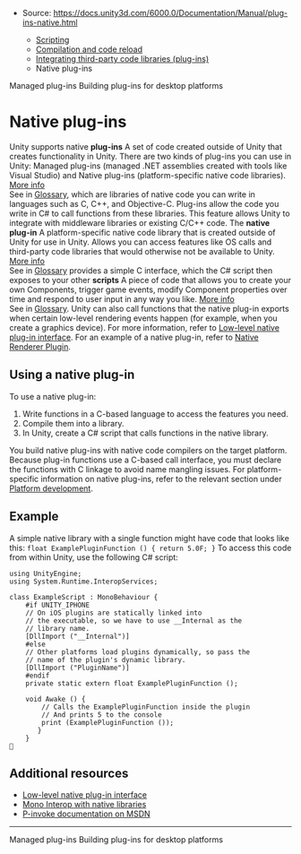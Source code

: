 * Source: https://docs.unity3d.com/6000.0/Documentation/Manual/plug-ins-native.html

  * [Scripting](https://docs.unity3d.com/6000.0/Documentation/Manual/scripting.html)
  * [Compilation and code reload ](https://docs.unity3d.com/6000.0/Documentation/Manual/compilation-and-code-reload.html)
  * [Integrating third-party code libraries (plug-ins)](https://docs.unity3d.com/6000.0/Documentation/Manual/plug-ins.html)
  * Native plug-ins


[](https://docs.unity3d.com/6000.0/Documentation/Manual/plug-ins-managed.html)
Managed plug-ins
[](https://docs.unity3d.com/6000.0/Documentation/Manual/plug-ins-for-desktop.html)
Building plug-ins for desktop platforms
# Native plug-ins
Unity supports native **plug-ins** A set of code created outside of Unity that creates functionality in Unity. There are two kinds of plug-ins you can use in Unity: Managed plug-ins (managed .NET assemblies created with tools like Visual Studio) and Native plug-ins (platform-specific native code libraries). [More info](https://docs.unity3d.com/6000.0/Documentation/Manual/plug-ins.html)  
See in [Glossary](https://docs.unity3d.com/6000.0/Documentation/Manual/Glossary.html#Plug-in), which are libraries of native code you can write in languages such as C, C++, and Objective-C. Plug-ins allow the code you write in C# to call functions from these libraries. This feature allows Unity to integrate with middleware libraries or existing C/C++ code.
The **native plug-in** A platform-specific native code library that is created outside of Unity for use in Unity. Allows you can access features like OS calls and third-party code libraries that would otherwise not be available to Unity. [More info](https://docs.unity3d.com/6000.0/Documentation/Manual/plug-ins.html)  
See in [Glossary](https://docs.unity3d.com/6000.0/Documentation/Manual/Glossary.html#Nativeplug-in) provides a simple C interface, which the C# script then exposes to your other **scripts** A piece of code that allows you to create your own Components, trigger game events, modify Component properties over time and respond to user input in any way you like. [More info](https://docs.unity3d.com/6000.0/Documentation/Manual/creating-scripts.html)  
See in [Glossary](https://docs.unity3d.com/6000.0/Documentation/Manual/Glossary.html#Scripts). Unity can also call functions that the native plug-in exports when certain low-level rendering events happen (for example, when you create a graphics device). For more information, refer to [Low-level native plug-in interface](https://docs.unity3d.com/6000.0/Documentation/Manual/native-plugin-interface.html).
For an example of a native plug-in, refer to [Native Renderer Plugin](https://github.com/Unity-Technologies/NativeRenderingPlugin).
## Using a native plug-in
To use a native plug-in:
  1. Write functions in a C-based language to access the features you need.
  2. Compile them into a library.
  3. In Unity, create a C# script that calls functions in the native library.


You build native plug-ins with native code compilers on the target platform. Because plug-in functions use a C-based call interface, you must declare the functions with C linkage to avoid name mangling issues.
For platform-specific information on native plug-ins, refer to the relevant section under [Platform development](https://docs.unity3d.com/6000.0/Documentation/Manual/PlatformSpecific.html).
## Example
A simple native library with a single function might have code that looks like this:
`float ExamplePluginFunction () { return 5.0F; }`
To access this code from within Unity, use the following C# script:
```
using UnityEngine;
using System.Runtime.InteropServices;

class ExampleScript : MonoBehaviour {
    #if UNITY_IPHONE
    // On iOS plugins are statically linked into
    // the executable, so we have to use __Internal as the
    // library name.
    [DllImport ("__Internal")]
    #else
    // Other platforms load plugins dynamically, so pass the
    // name of the plugin's dynamic library.
    [DllImport ("PluginName")]   
    #endif
    private static extern float ExamplePluginFunction ();

    void Awake () {
        // Calls the ExamplePluginFunction inside the plugin
        // And prints 5 to the console
        print (ExamplePluginFunction ());
       }
    }

```

## Additional resources
  * [Low-level native plug-in interface](https://docs.unity3d.com/6000.0/Documentation/Manual/native-plugin-interface.html)
  * [Mono Interop with native libraries](https://www.mono-project.com/docs/advanced/pinvoke/)
  * [P-invoke documentation on MSDN](https://docs.microsoft.com/en-us/dotnet/framework/interop/marshaling-data-with-platform-invoke?redirectedfrom=MSDN)


* * *
[](https://docs.unity3d.com/6000.0/Documentation/Manual/plug-ins-managed.html)
Managed plug-ins
[](https://docs.unity3d.com/6000.0/Documentation/Manual/plug-ins-for-desktop.html)
Building plug-ins for desktop platforms
